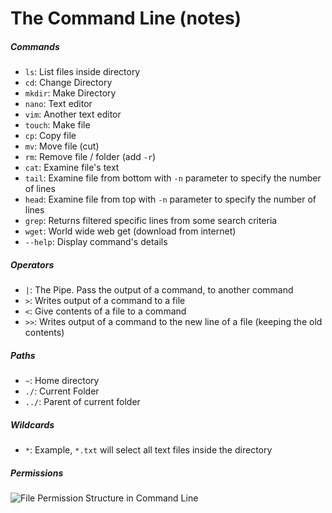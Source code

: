# The Command Line (notes)

##### Commands
- `ls`: List files inside directory
- `cd`: Change Directory
- `mkdir`: Make Directory
- `nano`: Text editor
- `vim`: Another text editor
- `touch`: Make file
- `cp`: Copy file
- `mv`: Move file (cut)
- `rm`: Remove file / folder (add `-r`)
- `cat`: Examine file's text
- `tail`: Examine file from bottom with `-n` parameter to specify the number of lines
- `head`: Examine file from top with `-n` parameter to specify the number of lines
- `grep`: Returns filtered specific lines from some search criteria
- `wget`: World wide web get (download from internet)
- `--help`: Display command's details

##### Operators
- `|`: The Pipe. Pass the output of a command, to another command
- `>`: Writes output of a command to a file
- `<`: Give contents of a file to a command
- `>>`: Writes output of a command to the new line of a file (keeping the old contents)

##### Paths
- `~`: Home directory
- `./`: Current Folder
- `../`: Parent of current folder

##### Wildcards
- `*`: Example, `*.txt` will select all text files inside the directory

##### Permissions
<img src="../main/stock/permission-structure.png" alt="File Permission Structure in Command Line">

